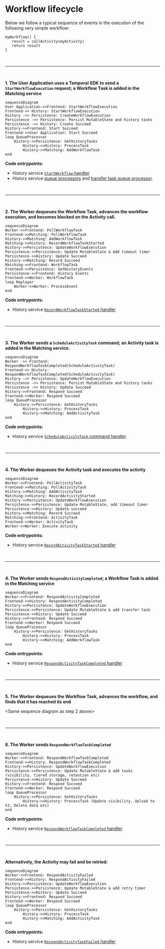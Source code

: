 # Workflow lifecycle

Below we follow a typical sequence of events in the execution of the following very simple workflow:

```
myWorkflow() {
   result = callActivity(myActivity)
   return result
}
```

<br>

---

<br>

**1. The User Application uses a Temporal SDK to send a `StartWorkflowExecution` request; a Workflow Task is added in the Matching service**

```mermaid
sequenceDiagram
User Application->>Frontend: StartWorkflowExecution
Frontend->> History: StartWorkflowExecution
History ->> Persistence: CreateWorkflowExecution
Persistence ->> Persistence: Persist MutableState and history tasks
Persistence ->> History: Create Succeed
History->>Frontend: Start Succeed
Frontend->>User Application: Start Succeed
loop QueueProcessor
    History->>Persistence: GetHistoryTasks
		History->>History: ProcessTask
		History->>Matching: AddWorkflowTask
end
```

**Code entrypoints:**

- History service [`StartWorkflow` handler](https://github.com/temporalio/temporal/blob/ef49189005b5323c532264287af6c08a447aab8a/service/history/api/startworkflow/api.go#L157).
- History service [queue processors](https://github.com/temporalio/temporal/blob/ef49189005b5323c532264287af6c08a447aab8a/service/history/history_engine.go#L303) and [transfer task queue processor](https://github.com/temporalio/temporal/blob/ef49189005b5323c532264287af6c08a447aab8a/service/history/queues/queue_immediate.go#L150).

<br>

---

<br>

**2. The Worker dequeues the Workflow Task, advances the workflow execution, and becomes blocked on the Activity call.**

```mermaid
sequenceDiagram
Worker->>Frontend: PollWorkflowTask
Frontend->>Matching: PollWorkflowTask
History->>Matching: AddWorkflowTask
Matching->>History: RecordWorkflowTaskStarted
History->>Persistence: UpdateWorkflowExecution
Persistence->>Persistence: Update MutableState & Add timeout timer
Persistence->>History: Update Succeed
History->>Matching: Record Succeed
Matching->>Frontend: WorkflowTask
Frontend->>Persistence: GetHistoryEvents
Persistence->>Frontend: History Events
Frontend->>Worker: WorkflowTask
loop Replayer
    Worker->>Worker: ProcessEvent
end
```

**Code entrypoints:**

- History service [`RecordWorkflowTaskStarted` handler](https://github.com/temporalio/temporal/blob/ef49189005b5323c532264287af6c08a447aab8a/service/history/handler.go#L319)

<br>

---

<br>

**3. The Worker sends a `ScheduleActivityTask` command; an Activity task is added in the Matching service.**

```mermaid
sequenceDiagram
Worker ->> Frontend: RespondWorkflowTaskCompleted(ScheduleActivityTask)
Frontend->> History: RespondWorkflowTaskCompleted(ScheduleActivityTask)
History ->> Persistence: UpdateWorkflowExecution
Persistence ->> Persistence: Persist MutableState and history tasks
Persistence ->> History: Update Succeed
History->>Frontend: Respond Succeed
Frontend->>Worker: Respond Succeed
loop QueueProcessor
    History->>Persistence: GetHistoryTasks
		History->>History: ProcessTask
		History->>Matching: AddActivityTask
end
```

**Code entrypoints:**

- History service [`ScheduleActivityTask` command handler](https://github.com/temporalio/temporal/blob/ef49189005b5323c532264287af6c08a447aab8a/service/history/workflow_task_handler.go#L338)

<br>

---

<br>

**4. The Worker dequeues the Activity task and executes the activity**

```mermaid
sequenceDiagram
Worker->>Frontend: PollActivityTask
Frontend->>Matching: PollActivityTask
History->>Matching: AddActivityTask
Matching->>History: RecordActivityStarted
History->>Persistence: UpdateWorkflowExecution
Persistence->>Persistence: Update MutableState, add timeout timer
Persistence->>History: Update succeed
History->>Matching: Record Succeed
Matching->>Frontend: ActivityTask
Frontend->>Worker: ActivityTask
Worker->>Worker: Execute activity
```

**Code entrypoints:**

- History service [`RecordActivityTaskStarted` handler](https://github.com/temporalio/temporal/blob/ef49189005b5323c532264287af6c08a447aab8a/service/history/handler.go#L287)

<br>

---

<br>

**4. The Worker sends `RespondActivityCompleted`; a Workflow Task is added in the Matching service**

```mermaid
sequenceDiagram
Worker->>Frontend: RespondActivityCompleted
Frontend->>History: RespondActivityCompleted
History->>Persistence: UpdateWorkflowExecution
Persistence->>Persistence: Update MutableState & add transfer task
Persistence->>History: Update Succeed
History->>Frontend: Respond Succeed
Frontend->>Worker: Respond Succeed
loop QueueProcessor
    History->>Persistence: GetHistoryTasks
		History->>History: ProcessTask
		History->>Matching: AddWorkflowTask
end
```

**Code entrypoints:**

- History service [`RespondActivityTaskCompleted` handler](https://github.com/temporalio/temporal/blob/ef49189005b5323c532264287af6c08a447aab8a/service/history/handler.go#L361)

<br>

---

<br>

**5. The Worker dequeues the Workflow Task, advances the workflow, and finds that it has reached its end**

\<Same sequence diagram as step 2 above\>

<br>

---

<br>

**6. The Worker sends `RespondWorkflowTaskCompleted`**

```mermaid
sequenceDiagram
Worker->>Frontend: RespondWorkflowTaskCompleted
Frontend->>History: RespondWorkflowTaskCompleted
History->>Persistence: UpdateWorkflowExecution
Persistence->>Persistence: Update MutableState & add tasks (visibility, tiered storage, retention etc)
Persistence->>History: Update Succeed
History->>Frontend: Respond Succeed
Frontend->>Worker: Respond Succeed
loop QueueProcessor
    History->>Persistence: GetHistoryTasks
		History->>History: ProcessTask (Update visibility, Upload to S3, Delete data etc)
end
```

**Code entrypoints:**

- History service [`RespondWorkflowTaskCompleted` handler](https://github.com/temporalio/temporal/blob/ef49189005b5323c532264287af6c08a447aab8a/service/history/handler.go#L478)

<br>

---

<br>

**Alternatively, the Activity may fail and be retried:**

```mermaid
sequenceDiagram
Worker->>Frontend: RespondActivityFailed
Frontend->>History: RespondActivityFailed
History->>Persistence: UpdateWorkflowExecution
Persistence->>Persistence: Update MutableState & add retry timer
Persistence->>History: Update Succeed
History->>Frontend: Respond Succeed
Frontend->>Worker: Respond Succeed
loop QueueProcessor
    History->>Persistence: GetHistoryTasks
		History->>History: ProcessTask
		History->>Matching: AddActivityTask
end
```

**Code entrypoints:**

- History service [`RespondActivityTaskFailed` handler](https://github.com/temporalio/temporal/blob/ef49189005b5323c532264287af6c08a447aab8a/service/history/handler.go#L400)
